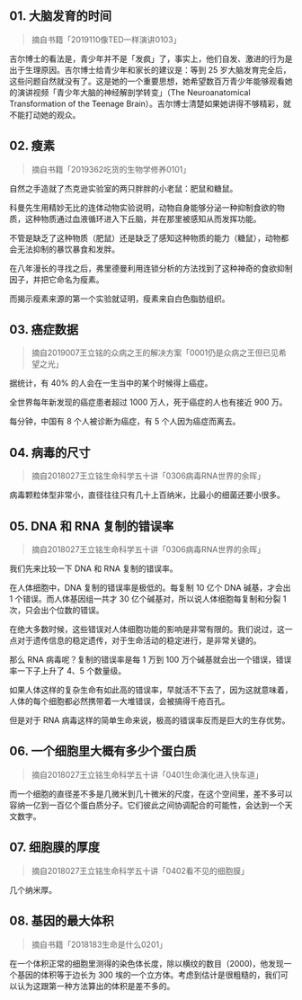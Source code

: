 ## 01. 大脑发育的时间
> 摘自书籍「2019110像TED一样演讲0103」

吉尔博士的看法是，青少年并不是「发疯」了，事实上，他们自发、激进的行为是出于生理原因。吉尔博士给青少年和家长的建议是：等到 25 岁大脑发育完全后，这些问题自然就没有了。这是她的一个重要思想，她希望数百万青少年能够观看她的演讲视频「青少年大脑的神经解剖学转变」（The Neuroanatomical Transformation of the Teenage Brain）。吉尔博士清楚如果她讲得不够精彩，就不能打动她的观众。

## 02. 瘦素
> 摘自书籍「2019362吃货的生物学修养0101」

自然之手造就了杰克逊实验室的两只胖胖的小老鼠：肥鼠和糖鼠。

科曼先生用精妙无比的连体动物实验说明，动物自身能够分泌一种抑制食欲的物质，这种物质通过血液循环进入下丘脑，并在那里被感知从而发挥功能。

不管是缺乏了这种物质（肥鼠）还是缺乏了感知这种物质的能力（糖鼠），动物都会无法抑制的暴饮暴食和发胖。

在八年漫长的寻找之后，弗里德曼利用连锁分析的方法找到了这种神奇的食欲抑制因子，并把它命名为瘦素。

而揭示瘦素来源的第一个实验就证明，瘦素来自白色脂肪组织。

## 03. 癌症数据
> 摘自2019007王立铭的众病之王的解决方案「0001仍是众病之王但已见希望之光」

据统计，有 40% 的人会在一生当中的某个时候得上癌症。

全世界每年新发现的癌症患者超过 1000 万人，死于癌症的人也有接近 900 万。

每分钟，中国有 8 个人被诊断为癌症，有 5 个人因为癌症而离去。

## 04. 病毒的尺寸
> 摘自2018027王立铭生命科学五十讲「0306病毒RNA世界的余晖」

病毒颗粒体型非常小，直径往往只有几十上百纳米，比最小的细菌还要小很多。

## 05. DNA 和 RNA 复制的错误率
> 摘自2018027王立铭生命科学五十讲「0306病毒RNA世界的余晖」

我们先来比较一下 DNA 和 RNA 复制的错误率。

在人体细胞中，DNA 复制的错误率是极低的。每复制 10 亿个 DNA 碱基，才会出 1 个错误。而人体基因组一共才 30 亿个碱基对，所以说人体细胞每复制和分裂 1 次，只会出个位数的错误。

在绝大多数时候，这些错误对人体细胞功能的影响是非常有限的。我们说过，这一点对于遗传信息的稳定遗传，对于生命活动的稳定进行，是非常关键的。

那么 RNA 病毒呢？复制的错误率是每 1 万到 100 万个碱基就会出一个错误，错误率一下子上升了 4、5 个数量级。

如果人体这样的复杂生命有如此高的错误率，早就活不下去了，因为这就意味着，人体的每个细胞都必然携带着一大堆错误，会被搞得千疮百孔。

但是对于 RNA 病毒这样的简单生命来说，极高的错误率反而是巨大的生存优势。

## 06. 一个细胞里大概有多少个蛋白质
> 摘自2018027王立铭生命科学五十讲「0401生命演化进入快车道」

而一个细胞的直径差不多是几微米到几十微米的尺度，在这个空间里，差不多可以容纳一亿到一百亿个蛋白质分子。它们彼此之间协调配合的可能性，会达到一个天文数字。

## 07. 细胞膜的厚度
> 摘自2018027王立铭生命科学五十讲「0402看不见的细胞膜」

几个纳米厚。

## 08. 基因的最大体积
> 摘自书籍「2018183生命是什么0201」

在一个体积正常的细胞里测得的染色体长度，除以横纹的数目（2000)，他发现一个基因的体积等于边长为 300 埃的一个立方体。考虑到估计是很粗糙的，我们可以认为这跟第一种方法算出的体积是差不多的。

